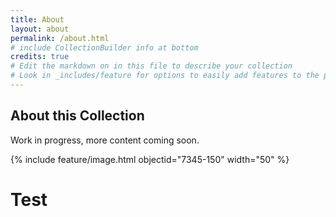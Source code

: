 ```yaml
---
title: About
layout: about
permalink: /about.html
# include CollectionBuilder info at bottom
credits: true
# Edit the markdown on in this file to describe your collection
# Look in _includes/feature for options to easily add features to the page
---
```

## About this Collection
Work in progress, more content coming soon.

{% include feature/image.html objectid="7345-150" width="50" %}

# Test
<div class="remix-app" hash="f092cdd0e6b9aff0">
        <script src="https://p.interacty.me/l.js" async></script>
    </div>
